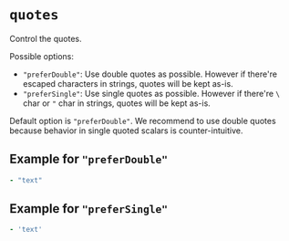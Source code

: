 # `quotes`

Control the quotes.

Possible options:

- `"preferDouble"`: Use double quotes as possible. However if there're escaped characters in strings, quotes will be kept as-is.
- `"preferSingle"`: Use single quotes as possible. However if there're `\` char or `"` char in strings, quotes will be kept as-is.

Default option is `"preferDouble"`.
We recommend to use double quotes because behavior in single quoted scalars is counter-intuitive.

## Example for `"preferDouble"`

```yaml
- "text"
```

## Example for `"preferSingle"`

```yaml
- 'text'
```
